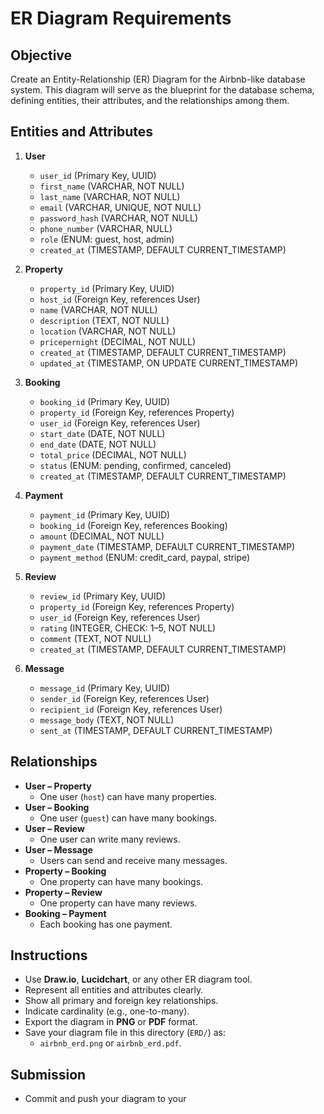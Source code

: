 # ER Diagram Requirements

## Objective
Create an Entity-Relationship (ER) Diagram for the Airbnb-like database system. This diagram will serve as the blueprint for the database schema, defining entities, their attributes, and the relationships among them.

## Entities and Attributes

1. **User**
   - `user_id` (Primary Key, UUID)
   - `first_name` (VARCHAR, NOT NULL)
   - `last_name` (VARCHAR, NOT NULL)
   - `email` (VARCHAR, UNIQUE, NOT NULL)
   - `password_hash` (VARCHAR, NOT NULL)
   - `phone_number` (VARCHAR, NULL)
   - `role` (ENUM: guest, host, admin)
   - `created_at` (TIMESTAMP, DEFAULT CURRENT_TIMESTAMP)

2. **Property**
   - `property_id` (Primary Key, UUID)
   - `host_id` (Foreign Key, references User)
   - `name` (VARCHAR, NOT NULL)
   - `description` (TEXT, NOT NULL)
   - `location` (VARCHAR, NOT NULL)
   - `pricepernight` (DECIMAL, NOT NULL)
   - `created_at` (TIMESTAMP, DEFAULT CURRENT_TIMESTAMP)
   - `updated_at` (TIMESTAMP, ON UPDATE CURRENT_TIMESTAMP)

3. **Booking**
   - `booking_id` (Primary Key, UUID)
   - `property_id` (Foreign Key, references Property)
   - `user_id` (Foreign Key, references User)
   - `start_date` (DATE, NOT NULL)
   - `end_date` (DATE, NOT NULL)
   - `total_price` (DECIMAL, NOT NULL)
   - `status` (ENUM: pending, confirmed, canceled)
   - `created_at` (TIMESTAMP, DEFAULT CURRENT_TIMESTAMP)

4. **Payment**
   - `payment_id` (Primary Key, UUID)
   - `booking_id` (Foreign Key, references Booking)
   - `amount` (DECIMAL, NOT NULL)
   - `payment_date` (TIMESTAMP, DEFAULT CURRENT_TIMESTAMP)
   - `payment_method` (ENUM: credit_card, paypal, stripe)

5. **Review**
   - `review_id` (Primary Key, UUID)
   - `property_id` (Foreign Key, references Property)
   - `user_id` (Foreign Key, references User)
   - `rating` (INTEGER, CHECK: 1–5, NOT NULL)
   - `comment` (TEXT, NOT NULL)
   - `created_at` (TIMESTAMP, DEFAULT CURRENT_TIMESTAMP)

6. **Message**
   - `message_id` (Primary Key, UUID)
   - `sender_id` (Foreign Key, references User)
   - `recipient_id` (Foreign Key, references User)
   - `message_body` (TEXT, NOT NULL)
   - `sent_at` (TIMESTAMP, DEFAULT CURRENT_TIMESTAMP)

## Relationships

- **User – Property**
  - One user (`host`) can have many properties.
- **User – Booking**
  - One user (`guest`) can have many bookings.
- **User – Review**
  - One user can write many reviews.
- **User – Message**
  - Users can send and receive many messages.
- **Property – Booking**
  - One property can have many bookings.
- **Property – Review**
  - One property can have many reviews.
- **Booking – Payment**
  - Each booking has one payment.

## Instructions

- Use **Draw.io**, **Lucidchart**, or any other ER diagram tool.
- Represent all entities and attributes clearly.
- Show all primary and foreign key relationships.
- Indicate cardinality (e.g., one-to-many).
- Export the diagram in **PNG** or **PDF** format.
- Save your diagram file in this directory (`ERD/`) as:
  - `airbnb_erd.png` or `airbnb_erd.pdf`.

## Submission

- Commit and push your diagram to your

